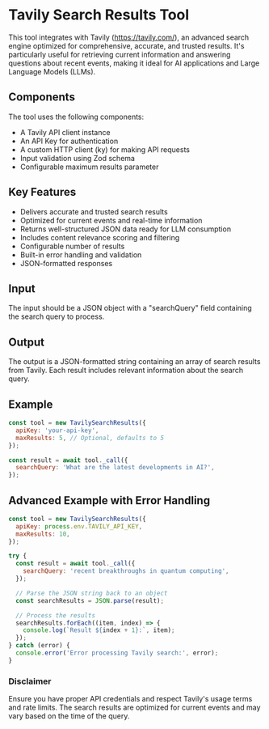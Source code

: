 # Tavily Search Results Tool

This tool integrates with Tavily (https://tavily.com/), an advanced search engine optimized for comprehensive, accurate, and trusted results. It's particularly useful for retrieving current information and answering questions about recent events, making it ideal for AI applications and Large Language Models (LLMs).

## Components

The tool uses the following components:

- A Tavily API client instance
- An API Key for authentication
- A custom HTTP client (ky) for making API requests
- Input validation using Zod schema
- Configurable maximum results parameter

## Key Features

- Delivers accurate and trusted search results
- Optimized for current events and real-time information
- Returns well-structured JSON data ready for LLM consumption
- Includes content relevance scoring and filtering
- Configurable number of results
- Built-in error handling and validation
- JSON-formatted responses

## Input

The input should be a JSON object with a "searchQuery" field containing the search query to process.

## Output

The output is a JSON-formatted string containing an array of search results from Tavily. Each result includes relevant information about the search query.

## Example

```javascript
const tool = new TavilySearchResults({
  apiKey: 'your-api-key',
  maxResults: 5, // Optional, defaults to 5
});

const result = await tool._call({
  searchQuery: 'What are the latest developments in AI?',
});
```

## Advanced Example with Error Handling

```javascript
const tool = new TavilySearchResults({
  apiKey: process.env.TAVILY_API_KEY,
  maxResults: 10,
});

try {
  const result = await tool._call({
    searchQuery: 'recent breakthroughs in quantum computing',
  });

  // Parse the JSON string back to an object
  const searchResults = JSON.parse(result);

  // Process the results
  searchResults.forEach((item, index) => {
    console.log(`Result ${index + 1}:`, item);
  });
} catch (error) {
  console.error('Error processing Tavily search:', error);
}
```

### Disclaimer

Ensure you have proper API credentials and respect Tavily's usage terms and rate limits. The search results are optimized for current events and may vary based on the time of the query.
